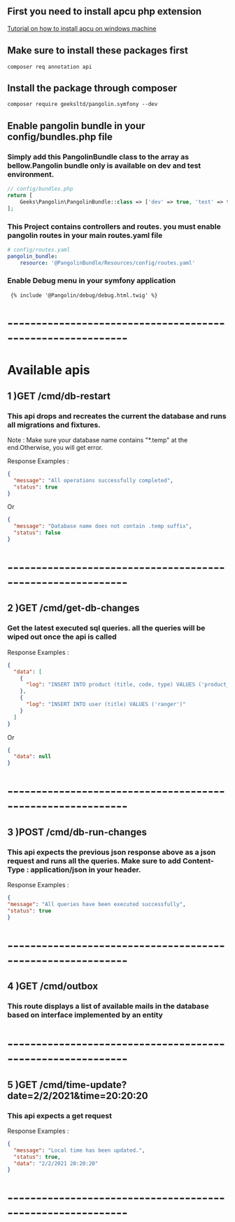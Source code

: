 ## First you need to install apcu php extension
[Tutorial on how to install apcu on windows machine](https://stackoverflow.com/questions/24448261/how-to-install-apcu-in-windows)

## Make sure to install these packages first
```shell
composer req annotation api

```


## Install the package through composer 
```shell
composer require geeksltd/pangolin.symfony --dev
```

## Enable pangolin bundle in your config/bundles.php file

### Simply add this PangolinBundle class to the array as bellow.Pangolin bundle only is available on dev and test environment.

```php
// config/bundles.php
return [
    Geeks\Pangolin\PangolinBundle::class => ['dev' => true, 'test' => true],
];
```

### This Project contains controllers and routes. you must enable pangolin routes in your main routes.yaml file

```yaml
# config/routes.yaml
pangolin_bundle:
    resource: '@PangolinBundle/Resources/config/routes.yaml'
```


### Enable Debug menu in your symfony application

```code
 {% include '@Pangolin/debug/debug.html.twig' %}
```
# -----------------------------------------------------------

# Available apis 

## 1 )GET /cmd/db-restart
### This api drops and recreates the current the database and runs all migrations and fixtures.
Note : Make sure your database name contains "*.temp" at the end.Otherwise, you will get error.

Response Examples :
```json
{
  "message": "All operations successfully completed",
  "status": true
}
```
Or
```json
{
  "message": "Database name does not contain .temp suffix",
  "status": false
}
```
# -----------------------------------------------------------

## 2 )GET /cmd/get-db-changes
### Get the latest executed sql queries. all the queries will be wiped out once the api is called 
Response Examples :
```json
{
  "data": [
    {
      "log": "INSERT INTO product (title, code, type) VALUES ('product_name', 'code1', 'car')"
    },
    {
      "log": "INSERT INTO user (title) VALUES ('ranger')"
    }
  ]
}
```
Or
```json
{
  "data": null
}
```
# -----------------------------------------------------------

## 3 )POST /cmd/db-run-changes
### This api expects the previous json response above as a json request and runs all the queries. Make sure to add Content-Type : application/json in your header.
Response Examples :
```json
{
"message": "All queries have been executed successfully",
"status": true
}
```
# -----------------------------------------------------------
## 4 )GET /cmd/outbox
### This route displays a list of available mails in the database based on interface implemented by an entity 
# -----------------------------------------------------------

## 5 )GET /cmd/time-update?date=2/2/2021&time=20:20:20
### This api expects a get request 
Response Examples :
```json
{
  "message": "Local time has been updated.",
  "status": true,
  "data": "2/2/2021 20:20:20"
}
```

# -----------------------------------------------------------


